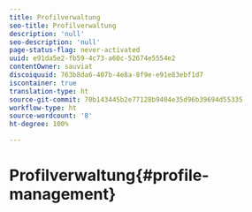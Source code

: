 ```yaml
---
title: Profilverwaltung
seo-title: Profilverwaltung
description: 'null'
seo-description: 'null'
page-status-flag: never-activated
uuid: e91da5e2-fb59-4c73-a60c-52674e5554e2
contentOwner: sauviat
discoiquuid: 763b8da6-407b-4e8a-8f9e-e91e83ebf1d7
iscontainer: true
translation-type: ht
source-git-commit: 70b143445b2e77128b9404e35d96b39694d55335
workflow-type: ht
source-wordcount: '8'
ht-degree: 100%

---
```



# Profilverwaltung{#profile-management}

